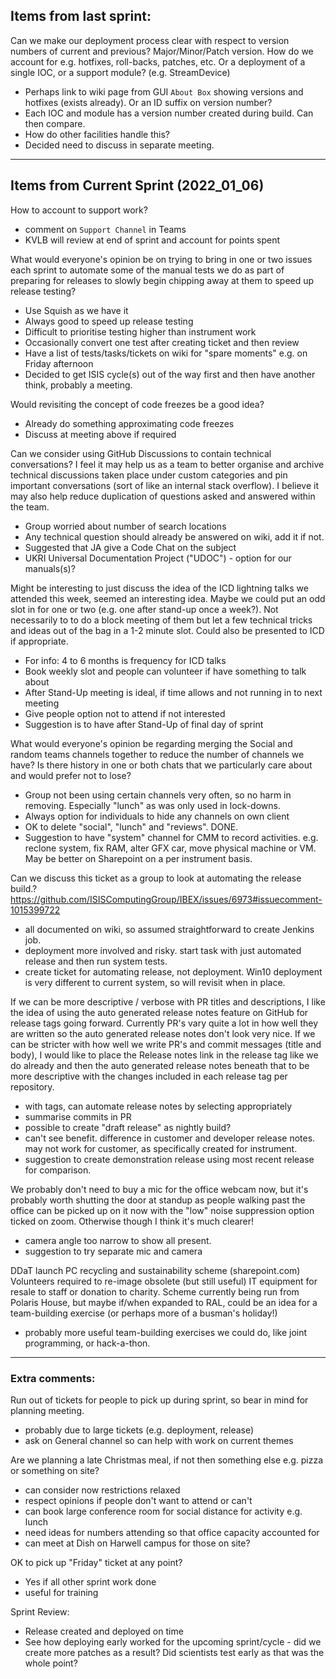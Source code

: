 ## Items from last sprint: 

Can we make our deployment process clear with respect to version numbers of current and previous?  Major/Minor/Patch version.
How do we account for e.g. hotfixes, roll-backs, patches, etc.  Or a deployment of a single IOC, or a support module? (e.g. StreamDevice)

- Perhaps link to wiki page from GUI `About Box` showing versions and hotfixes (exists already).  Or an ID suffix on version number?
- Each IOC and module has a version number created during build.  Can then compare.
- How do other facilities handle this?
- Decided need to discuss in separate meeting.

-------------------------------

## Items from Current Sprint (2022_01_06)

How to account to support work?

- comment on `Support Channel` in Teams
- KVLB will review at end of sprint and account for points spent


What would everyone's opinion be on trying to bring in one or two issues each sprint to automate some of the manual tests we do as part of preparing for releases to slowly begin chipping away at them to speed up release testing?

- Use Squish as we have it
- Always good to speed up release testing
- Difficult to prioritise testing higher than instrument work
- Occasionally convert one test after creating ticket and then review
- Have a list of tests/tasks/tickets on wiki for "spare moments" e.g. on Friday afternoon
- Decided to get ISIS cycle(s) out of the way first and then have another think, probably a meeting.


Would revisiting the concept of code freezes be a good idea?

- Already do something approximating code freezes
- Discuss at meeting above if required 


Can we consider using GitHub Discussions to contain technical conversations?  I feel it may help us as a team to better organise and archive technical discussions taken place under custom categories and pin important conversations (sort of like an internal stack overflow). I believe it may also help reduce duplication of questions asked and answered within the team. 

- Group worried about number of search locations
- Any technical question should already be answered on wiki, add it if not.
- Suggested that JA give a Code Chat on the subject
- UKRI Universal Documentation Project ("UDOC") - option for our manuals(s)?


Might be interesting to just discuss the idea of the ICD lightning talks we attended this week, seemed an interesting idea.  Maybe we could put an odd slot in for one or two (e.g. one after stand-up once a week?).  Not necessarily to to do a block meeting of them but let a few technical tricks and ideas out of the bag in a 1-2 minute slot. Could also be presented to ICD if appropriate.

- For info: 4 to 6 months is frequency for ICD talks
- Book weekly slot and people can volunteer if have something to talk about
- After Stand-Up meeting is ideal, if time allows and not running in to next meeting
- Give people option not to attend if not interested
- Suggestion is to have after Stand-Up of final day of sprint


What would everyone's opinion be regarding merging the Social and random teams channels together to reduce the number of channels we have?
Is there history in one or both chats that we particularly care about and would prefer not to lose?

- Group not been using certain channels very often, so no harm in removing.  Especially "lunch" as was only used in lock-downs.
- Always option for individuals to hide any channels on own client
- OK to delete "social", "lunch" and "reviews". DONE.
- Suggestion to have "system" channel for CMM to record activities.  e.g. reclone system, fix RAM, alter GFX car, move physical machine or VM.  May be better on Sharepoint on a per instrument basis.


Can we discuss this ticket as a group to look at automating the release build.?https://github.com/ISISComputingGroup/IBEX/issues/6973#issuecomment-1015399722
- all documented on wiki, so assumed straightforward to create Jenkins job.
- deployment more involved and risky.  start task with just automated release and then run system tests.
- create ticket for automating release, not deployment.  Win10 deployment is very different to current system, so will revisit when in place.


If we can be more descriptive / verbose with PR titles and descriptions, I like the idea of using the auto generated release notes feature on GitHub for release tags going forward. Currently PR's vary quite a lot in how well they are written so the auto generated release notes don't look very nice.
If we can be stricter with how well we write PR's and commit messages (title and body), I would like to place the Release notes link in the release tag like we do already and then the auto generated release notes beneath that to be more descriptive with the changes included in each release tag per repository.

- with tags, can automate release notes by selecting appropriately
- summarise commits in PR
- possible to create "draft release" as nightly build?  
- can't see benefit.  difference in customer and developer release notes.  may not work for customer, as specifically created for instrument. 
- suggestion to create demonstration release using most recent release for comparison.



We probably don't need to buy a mic for the office webcam now, but it's probably worth shutting the door at standup as people walking past the office can be picked up on it now with the "low" noise suppression option ticked on zoom. Otherwise though I think it's much clearer! 

- camera angle too narrow to show all present.
- suggestion to try separate mic and camera


DDaT launch PC recycling and sustainability scheme (sharepoint.com) Volunteers required to re-image obsolete (but still useful) IT equipment for resale to staff or donation to charity.  Scheme currently being run from Polaris House, but maybe if/when expanded to RAL, could be an idea for a team-building exercise (or perhaps more of a busman's holiday!)

- probably more useful team-building exercises we could do, like joint programming, or hack-a-thon.


-------------------------------


### Extra comments:

Run out of tickets for people to pick up during sprint, so bear in mind for planning meeting.

- probably due to large tickets (e.g. deployment, release)
- ask on General channel so can help with work on current themes


Are we planning a late Christmas meal, if not then something else e.g. pizza or something on site?

- can consider now restrictions relaxed
- respect opinions if people don't want to attend or can't
- can book large conference room for social distance for activity e.g. lunch
- need ideas for numbers attending so that office capacity accounted for
- can meet at Dish on Harwell campus for those on site?


OK to pick up "Friday" ticket at any point?

- Yes if all other sprint work done
- useful for training


Sprint Review:

- Release created and deployed on time
- See how deploying early worked for the upcoming sprint/cycle - did we create more patches as a result?  Did scientists test early as that was the whole point?


